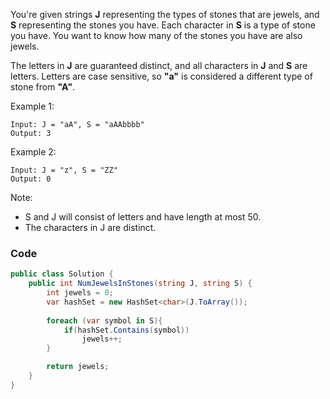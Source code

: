

You're given strings **J** representing the types of stones that are jewels, and **S** representing the stones you have.  Each character in **S** is a type of stone you have.  You want to know how many of the stones you have are also jewels.

The letters in **J** are guaranteed distinct, and all characters in **J** and **S** are letters. Letters are case sensitive, so **"a"** is considered a different type of stone from **"A"**.

Example 1:
```
Input: J = "aA", S = "aAAbbbb"
Output: 3
```
Example 2:
```
Input: J = "z", S = "ZZ"
Output: 0
```

Note:

* S and J will consist of letters and have length at most 50.
* The characters in J are distinct.

### Code
```csharp
public class Solution {
    public int NumJewelsInStones(string J, string S) {
        int jewels = 0;
        var hashSet = new HashSet<char>(J.ToArray());
        
        foreach (var symbol in S){
            if(hashSet.Contains(symbol))
                jewels++;
        }

        return jewels;
    }
}
```

